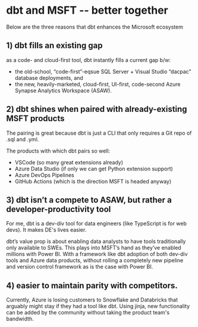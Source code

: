 # dbt and MSFT -- better together

Below are the three reasons that dbt enhances the Microsoft ecosystem

## 1) dbt fills an existing gap
as a code- and cloud-first tool, dbt instantly fills a current gap b/w:
- the old-school, “code-first”-eqsue SQL Server + Visual Studio “dacpac” database deployments, and
- the new, heavily-marketed, cloud-first, UI-first, code-second Azure Synapse Analytics Workspace (ASAW).

## 2) dbt shines when paired with already-existing MSFT products
The pairing is great because dbt is just a CLI that only requires a Git repo of .sql and .yml.

The products with which dbt pairs so well:
- VSCode (so many great extensions already)
- Azure Data Studio (if only we can get Python extension support)
- Azure DevOps Pipelines
- GitHub Actions (which is the direction MSFT is headed anyway)

## 3) dbt isn’t a compete to ASAW, but rather a developer-productivity tool
For me, dbt is a dev-div tool for data engineers (like TypeScript is for web devs). It makes DE's lives easier.

dbt’s value prop is about enabling data analysts to have tools traditionally only available to SWEs. This plays into MSFT’s hand as they’ve enabled millions with Power BI. With a framework like dbt adoption of both dev-div tools and Azure data products, without rolling a completely new pipeline and version control framework as is the case with Power BI.

## 4) easier to maintain parity with competitors.
Currently, Azure is losing customers to Snowflake and Databricks that arguably might stay if they had a tool like dbt. Using jinja, new functionality can be added by the community without taking the product team's bandwidth.